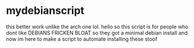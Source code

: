 # mydebianscript
this better work unlike the arch one lol. hello so this script is for people who dont like DEBIANS FRICKEN BLOAT so they got a minimal debian install and now im here to make a script to automate installing these stoof
